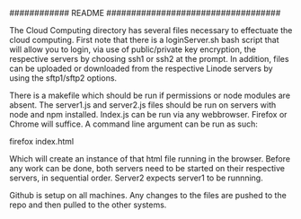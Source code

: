 ############ README ###################################

The Cloud Computing directory has several files necessary to effectuate the cloud computing. 
First note that there is a loginServer.sh bash script that will allow you to login, via
use of public/private key encryption, the respective servers by choosing ssh1 or ssh2 at the prompt. 
In addition, files can be uploaded or downloaded from the respective Linode servers by using the 
sftp1/sftp2 options.

There is a makefile which should be run if permissions or node modules are
absent. The server1.js and server2.js files should be run on servers with node and 
npm installed. Index.js can be run via any webbrowser. Firefox or Chrome will
suffice. A command line argument can be run as such:

firefox index.html

Which will create an instance of that html file running in the browser. Before any 
work can be done, both servers need to be started on their respective servers, in 
sequential order. Server2 expects server1 to be runnning.

Github is setup on all machines. Any changes to the files are pushed to the repo and 
then pulled to the other systems. 

